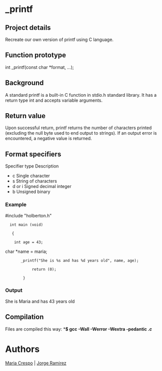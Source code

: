 # **_printf**
## **Project details**
Recreate our own version of printf using C language.

## **Function prototype**
int _printf(const char *format, ...);

## **Background**
A standard printf is a built-in C function in stdio.h standard library. It has a return type int and accepts variable arguments.

## **Return value**
Upon successful return, printf returns the number of characters printed (excluding the null byte used to end output to strings).
If an output error is encountered, a negative value is returned.

## **Format specifiers**
Specifier type	Description
- c	  Single character
- s	  String of characters
- d or i  Signed decimal integer
- b Unsigned binary

### **Example**

#include "holberton.h"

	  int main (void)

	   {

		int age = 43;
char *name = maria;

     	   _printf("She is %s and has %d years old", name, age);

       	   		return (0);

			}

### **Output**
She is Maria and has 43 years old

## **Compilation**
Files are compiled this way:
***$ gcc -Wall -Werror -Wextra -pedantic *.c***

# **Authors**
[Maria Crespo](https://twitter.com/mafe_crespo) | [Jorge Ramirez](https://twitter.com/jlrogb)
